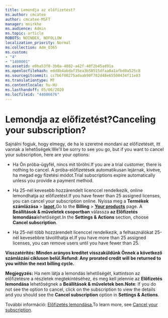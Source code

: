 ```yaml
---
title: Lemondja az előfizetést?
ms.author: cmcatee
author: cmcatee-MSFT
manager: mnirkhe
ms.audience: Admin
ms.topic: article
ROBOTS: NOINDEX, NOFOLLOW
localization_priority: Normal
ms.collection: Adm_O365
ms.custom:
- "4"
- "1400001"
ms.assetid: e0ba53f0-3b0a-4082-a42f-40f2b45ad91a
ms.openlocfilehash: edd8b4abdaf35ea3b58515dfaa0a1afbd0a525c8
ms.sourcegitcommit: cc7b6f00275adaab90f702d48e65500434f11e83
ms.translationtype: MT
ms.contentlocale: hu-HU
ms.lasthandoff: 05/06/2020
ms.locfileid: "44086676"
---
```

# <a name="canceling-your-subscription"></a><span data-ttu-id="4dc32-102">Lemondja az előfizetést?</span><span class="sxs-lookup"><span data-stu-id="4dc32-102">Canceling your subscription?</span></span>

<span data-ttu-id="4dc32-103">Sajnálni fogjuk, hogy elmegy, de ha le szeretné mondani az előfizetését, itt vannak a lehetőségek:</span><span class="sxs-lookup"><span data-stu-id="4dc32-103">We'll be sorry to see you go, but if you want to cancel your subscription, here are your options:</span></span>
  
- <span data-ttu-id="4dc32-104">Ha Ön próba-ügyfél, nincs mit törölni.</span><span class="sxs-lookup"><span data-stu-id="4dc32-104">If you are a trial customer, there is nothing to cancel.</span></span> <span data-ttu-id="4dc32-105">A próba-előfizetések automatikusan lejárnak, kivéve, ha megad egy fizetési módot.</span><span class="sxs-lookup"><span data-stu-id="4dc32-105">Trial subscriptions expire automatically unless you provide a payment method.</span></span>

- <span data-ttu-id="4dc32-106">Ha 25-nél kevesebb hozzárendelt licenccel rendelkezik, online lemondhatja az előfizetést.</span><span class="sxs-lookup"><span data-stu-id="4dc32-106">If you have fewer than 25 assigned licenses, you can cancel your subscription online.</span></span> <span data-ttu-id="4dc32-107">Nyissa meg a **Termékek számlázása** \> **[lapot.](https://go.microsoft.com/fwlink/p/?linkid=842054)**</span><span class="sxs-lookup"><span data-stu-id="4dc32-107">Go to the **Billing** \> **[Your products](https://go.microsoft.com/fwlink/p/?linkid=842054)** page.</span></span> <span data-ttu-id="4dc32-108">A **Beállítások & műveletek csoportban** válassza **az Előfizetés lemondása**lehetőséget.</span><span class="sxs-lookup"><span data-stu-id="4dc32-108">In the **Settings & Actions** section, choose **Cancel subscription**.</span></span>

- <span data-ttu-id="4dc32-109">Ha 25-nél több hozzárendelt licenccel rendelkezik, a felhasználókat 25-nél kevesebbre távolíthatja el.</span><span class="sxs-lookup"><span data-stu-id="4dc32-109">If you have more than 25 assigned licenses, you can remove users until you have fewer than 25.</span></span>
  
<span data-ttu-id="4dc32-110">**Visszatérítés: Minden arányos kreditet visszaküldünk Önnek a következő számlázási cikluson belül.**</span><span class="sxs-lookup"><span data-stu-id="4dc32-110">**Refund: Any prorated credit will be returned to you within the next billing cycle.**</span></span> 

<span data-ttu-id="4dc32-111">**Megjegyzés:** Ha nem látja a lemondás lehetőségét, kattintson az előfizetésre a részletek megtekintéséhez, és meg kell jelennie az **Előfizetés lemondása** lehetőségnek a **Beállítások & műveletek ben.**</span><span class="sxs-lookup"><span data-stu-id="4dc32-111">**Note**: If you do not see the option to cancel, click on the subscription to view the details and you should see the **Cancel subscription** option in **Settings & Actions**.</span></span> 

<span data-ttu-id="4dc32-112">További információ: [Előfizetés lemondása.](https://docs.microsoft.com/office365/admin/subscriptions-and-billing/cancel-your-subscription)</span><span class="sxs-lookup"><span data-stu-id="4dc32-112">To learn more, see [Cancel your subscription](https://docs.microsoft.com/office365/admin/subscriptions-and-billing/cancel-your-subscription).</span></span>
